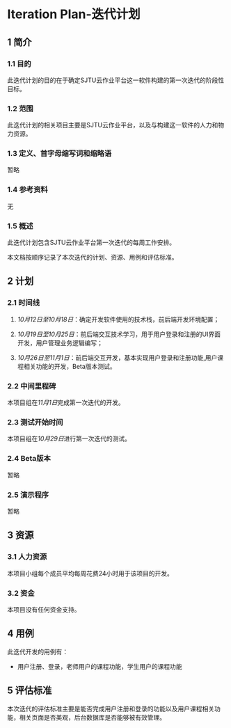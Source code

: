 # Iteration Plan-迭代计划

## 1 简介

### 1.1 目的

  此迭代计划的目的在于确定SJTU云作业平台这一软件构建的第一次迭代的阶段性目标。

### 1.2 范围

  此迭代计划的相关项目主要是SJTU云作业平台，以及与构建这一软件的人力和物力资源。

### 1.3 定义、首字母缩写词和缩略语

  暂略

### 1.4 参考资料

  无

### 1.5 概述

  此迭代计划包含SJTU云作业平台第一次迭代的每周工作安排。

  本文档按顺序记录了本次迭代的计划、资源、用例和评估标准。

## 2 计划

### 2.1 时间线

  1. *10月12日至10月18日*：确定开发软件使用的技术栈，前后端开发环境配置；

  2. *10月19日至10月25日*：前后端交互技术学习，用于用户登录和注册的UI界面开发，用户管理业务逻辑编写；

  3. *10月26日至11月1日*：前后端交互开发，基本实现用户登录和注册功能,用户课程相关功能的开发，Beta版本测试。

### 2.2 中间里程碑

  本项目组在*11月1日*完成第一次迭代的开发。

### 2.3 测试开始时间

  本项目组在*10月29日*进行第一次迭代的测试。

### 2.4 Beta版本

  暂略

### 2.5 演示程序

  暂略

## 3 资源

### 3.1 人力资源

  本项目小组每个成员平均每周花费24小时用于该项目的开发。

### 3.2 资金

  本项目没有任何资金支持。

## 4 用例

  此迭代开发的用例有：

  * 用户注册、登录，老师用户的课程功能，学生用户的课程功能

## 5 评估标准

  本次迭代的评估标准主要是能否完成用户注册和登录的功能以及用户课程相关功能，相关页面是否美观，后台数据库是否能够被有效管理。
